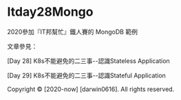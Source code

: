 # Itday28Mongo
2020參加『IT邦幫忙』鐵人賽的 MongoDB 範例

文章參見：

[Day 28] K8s不能避免的二三事--認識Stateless Application

[Day 29] K8s不能避免的二三事--認識Stateful Application

Copyright © [2020-now] [darwin0616]. All rights reserved.
